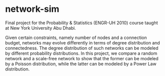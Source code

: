 # network-sim
Final project for the Probability &amp; Statistics (ENGR-UH 2010) course taught at New York University Abu Dhabi.

Given certain constraints, namely number of nodes and a connection budget, networks may evolve differently in terms of degree distribution and connectedness. The degree distribution of such networks can be modeled by different probability distributions. In this project, we compare a random network and a scale-free network to show that the former can be modeled by a Poisson distribution, while the latter can be modeled by a Power Law distribution.
